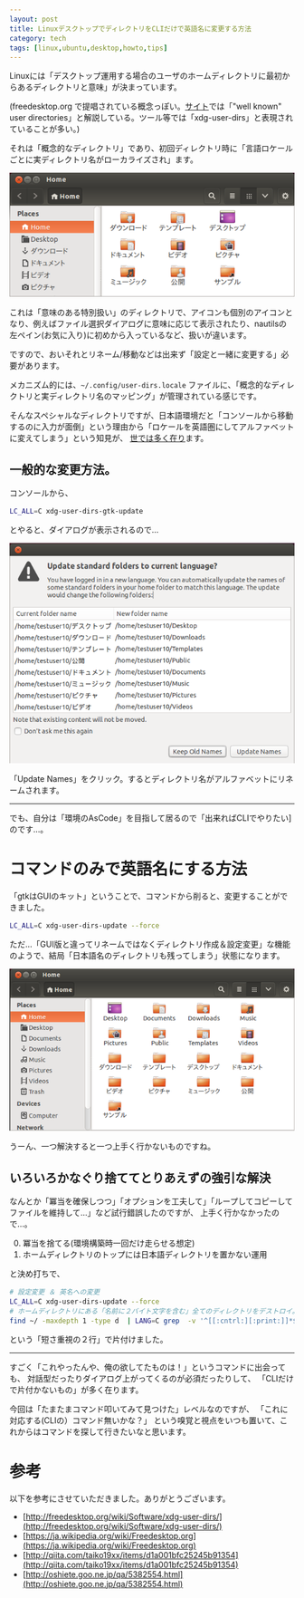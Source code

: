 ```yaml
---
layout: post
title: LinuxデスクトップでディレクトリをCLIだけで英語名に変更する方法
category: tech
tags: [linux,ubuntu,desktop,howto,tips]
---
```


Linuxには「デスクトップ運用する場合のユーザのホームディレクトリに最初からあるディレクトリと意味」が決まっています。

(freedesktop.org で提唱されている概念っぽい。[サイト](http://freedesktop.org/wiki/Software/xdg-user-dirs/)では「"well known" user directories」と解説している。ツール等では「xdg-user-dirs」と表現されていることが多い。)


それは「概念的なディレクトリ」であり、初回ディレクトリ時に「言語ロケールごとに実ディレクトリ名がローカライズされ」ます。

![こんな感じのです](/images/2015-10-21-well-known-dirs.png)

これは「意味のある特別扱い」のディレクトリで、アイコンも個別のアイコンとなり、例えばファイル選択ダイアログに意味に応じて表示されたり、nautilsの左ペイン(お気に入り)に初めから入っているなど、扱いが違います。

ですので、おいそれとリネーム/移動などは出来ず「設定と一緒に変更する」必要があります。

メカニズム的には、`~/.config/user-dirs.locale` ファイルに、「概念的なディレクトリと実ディレクトリ名のマッピング」が管理されている感じです。

そんなスペシャルなディレクトリですが、日本語環境だと「コンソールから移動するのに入力が面倒」という理由から「ロケールを英語圏にしてアルファベットに変えてしまう」という知見が、
[世では多く在り](https://www.google.co.jp/search?sourceid=chrome-psyapi2&ion=1&espv=2&ie=UTF-8&q=ubuntu%20%E3%83%87%E3%82%A3%E3%83%AC%E3%82%AF%E3%83%88%E3%83%AA%20%E8%8B%B1%E8%AA%9E%E5%8C%96&oq=Ubuntu%20%E3%83%87%E3%82%A3%E3%83%AC%E3%82%AF%E3%83%88%E3%83%AA%20%E8%8B%B1%E8%AA%9E&aqs=chrome.1.69i57j0l5.12343j0j7)ます。
## 一般的な変更方法。

コンソールから、

```bash
LC_ALL=C xdg-user-dirs-gtk-update
```

とやると、ダイアログが表示されるので…

![xdg-user-dirs-gtk-updateリネーム確認ダイアログ](/images/2015-10-21-xdg-user-dirs-gtk-update.png)


「Update Names」をクリック。するとディレクトリ名がアルファベットにリネームされます。

---

でも、自分は「環境のAsCode」を目指して居るので「出来ればCLIでやりたい]のです…。


# コマンドのみで英語名にする方法

「gtkはGUIのキット」ということで、コマンドから削ると、変更することができました。

```bash
LC_ALL=C xdg-user-dirs-update --force 
```

ただ…「GUI版と違ってリネームではなくディレクトリ作成＆設定変更」な機能のようで、結局「日本語名のディレクトリも残ってしまう」状態になります。

![だめだわー](/images/2015-10-21-all-dir.png)

うーん、一つ解決すると一つ上手く行かないものですね。

## いろいろかなぐり捨ててとりあえずの強引な解決

なんとか「冪当を確保しつつ」「オプションを工夫して」「ループしてコピーしてファイルを維持して…」など試行錯誤したのですが、
上手く行かなかったので…。

0. 冪当を捨てる(環境構築時一回だけ走らせる想定)
0. ホームディレクトリのトップには日本語ディレクトリを置かない運用

と決め打ちで、

```bash
# 設定変更 ＆ 英名への変更
LC_ALL=C xdg-user-dirs-update --force
# ホームディレクトリにある「名前に２バイト文字を含む」全てのディレクトリをデストロイ。
find ~/ -maxdepth 1 -type d  | LANG=C grep  -v '^[[:cntrl:][:print:]]*$' | xargs rm -rf
```

という「短さ重視の２行」で片付けました。

---

すごく「これやったんや、俺の欲してたものは！」というコマンドに出会っても、
対話型だったりダイアログ上がってくるのが必須だったりして、
「CLIだけで片付かないもの」が多く在ります。

今回は「たまたまコマンド叩いてみて見つけた」レベルなのですが、
「これに対応する(CLIの）コマンド無いかな？」
という嗅覚と視点をいつも置いて、これからはコマンドを探して行きたいなと思います。

# 参考

以下を参考にさせていただきました。ありがとうございます。

+ [http://freedesktop.org/wiki/Software/xdg-user-dirs/](http://freedesktop.org/wiki/Software/xdg-user-dirs/)
+ [https://ja.wikipedia.org/wiki/Freedesktop.org](https://ja.wikipedia.org/wiki/Freedesktop.org)
+ [http://qiita.com/taiko19xx/items/d1a001bfc25245b91354](http://qiita.com/taiko19xx/items/d1a001bfc25245b91354)
+ [http://oshiete.goo.ne.jp/qa/5382554.html](http://oshiete.goo.ne.jp/qa/5382554.html)
